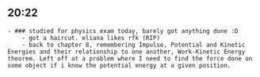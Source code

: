 ## 20:22
	- ### studied for physics exam today, barely got anything done :D
		- got a haircut. eliana likes rfk (RIP)
		- back to chapter 8, remembering Impulse, Potential and Kinetic Energies and their relationship to one another, Work-Kinetic Energy theorem. Left off at a problem where I need to find the force done on some object if i know the potential energy at a given position.